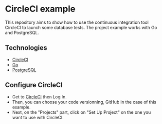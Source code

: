 # CircleCI example

This repository aims to show how to use the continuous integration tool CircleCI to launch some database tests. The project example works with Go and PostgreSQL.

## Technologies

- [CircleCI](https://circleci.com/) 
- [Go](https://golang.org/) 
- [PostgreSQL](https://www.postgresql.org/)

## Configure CircleCI

- Get to [CircleCI](https://circleci.com/) then Log In.
- Then, you can choose your code versionning, GitHub in the case of this example. 
- Next, on the "Projects" part, click on "Set Up Project" on the one you want to use with CircleCI.
